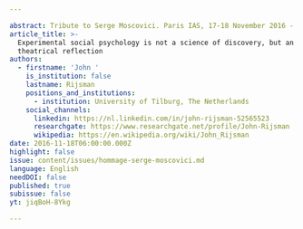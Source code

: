 ```yaml
---

abstract: Tribute to Serge Moscovici. Paris IAS, 17-18 November 2016 - Session 7
article_title: >-
  Experimental social psychology is not a science of discovery, but an art of
  theatrical reflection
authors:
  - firstname: 'John '
    is_institution: false
    lastname: Rijsman
    positions_and_institutions:
      - institution: University of Tilburg, The Netherlands
    social_channels:
      linkedin: https://nl.linkedin.com/in/john-rijsman-52565523
      researchgate: https://www.researchgate.net/profile/John-Rijsman
      wikipedia: https://en.wikipedia.org/wiki/John_Rijsman
date: 2016-11-18T06:00:00.000Z
highlight: false
issue: content/issues/hommage-serge-moscovici.md
language: English
needDOI: false
published: true
subissue: false
yt: jiqBoH-8Ykg

---
```


<Youtube yt="jiqBoH-8Ykg" caption="Experimental social psychology is not a science of discovery but an art of theatrical reflection"></Youtube>